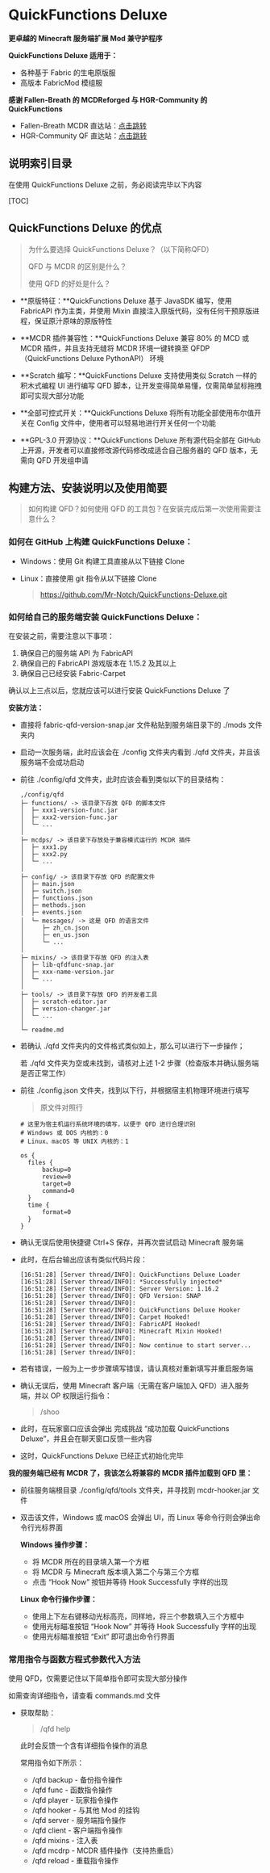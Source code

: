 # QuickFunctions Deluxe

**更卓越的 Minecraft 服务端扩展 Mod 兼守护程序**

**QuickFunctions Deluxe 适用于：**

- 各种基于 Fabric 的生电原版服
- 高版本 FabricMod 模组服



**感谢 Fallen-Breath 的 MCDReforged 与 HGR-Community 的 QuickFunctions**

- Fallen-Breath MCDR 直达站：[点击跳转](https://github.com/Fallen-Breath/MCDReforged "点击跳转")
- HGR-Community QF 直达站：[点击跳转](https://gitee.com/Mr_Notch/QuickFunctions "点击跳转")



## 说明索引目录

在使用 QuickFunctions Deluxe 之前，务必阅读完毕以下内容

[TOC]

## QuickFunctions Deluxe 的优点

> 为什么要选择 QuickFunctions Deluxe？（以下简称QFD）
>
> QFD 与 MCDR 的区别是什么？
>
> 使用 QFD 的好处是什么？

- **原版特征：**QuickFunctions Deluxe 基于 JavaSDK 编写，使用 FabricAPI 作为主类，并使用 Mixin 直接注入原版代码，没有任何干预原版进程，保证原汁原味的原版特性

- **MCDR 插件兼容性：**QuickFunctions Deluxe 兼容 80% 的 MCD 或 MCDR 插件，并且支持无缝将 MCDR 环境一键转换至 QFDP（QuickFunctions Deluxe PythonAPI） 环境
- **Scratch 编写：**QuickFunctions Deluxe 支持使用类似 Scratch 一样的积木式编程 UI 进行编写 QFD 脚本，让开发变得简单易懂，仅需简单鼠标拖拽即可实现大部分功能
- **全部可控式开关：**QuickFunctions Deluxe 将所有功能全部使用布尔值开关在 Config 文件中，使用者可以轻易地进行开关任何一个功能
- **GPL-3.0 开源协议：**QuickFunctions Deluxe 所有源代码全部在 GitHub 上开源，开发者可以直接修改源代码修改成适合自己服务器的 QFD 版本，无需向 QFD 开发组申请



## 构建方法、安装说明以及使用简要

> 如何构建 QFD？如何使用 QFD 的工具包？在安装完成后第一次使用需要注意什么？



### 如何在 GitHub 上构建 QuickFunctions Deluxe：

- Windows：使用 Git 构建工具直接从以下链接 Clone

- Linux：直接使用 git 指令从以下链接 Clone

  > https://github.com/Mr-Notch/QuickFunctions-Deluxe.git

  

### 如何给自己的服务端安装 QuickFunctions Deluxe：

在安装之前，需要注意以下事项：

1. 确保自己的服务端 API 为 FabricAPI
2. 确保自己的 FabricAPI 游戏版本在 1.15.2 及其以上
3. 确保自己已经安装 Fabric-Carpet

确认以上三点以后，您就应该可以进行安装 QuickFunctions Deluxe 了

**安装方法：**

- 直接将 fabric-qfd-version-snap.jar 文件粘贴到服务端目录下的 ./mods 文件夹内

- 启动一次服务端，此时应该会在 ./config 文件夹内看到 ./qfd 文件夹，并且该服务端不会成功启动

- 前往 ./config/qfd 文件夹，此时应该会看到类似以下的目录结构：

  ```
  ,/config/qfd
  ├─ functions/ -> 该目录下存放 QFD 的脚本文件
  │  ├─ xxx1-version-func.jar
  │  ├─ xxx2-version-func.jar
  │  └─ ...
  │
  ├─ mcdps/ -> 该目录下存放处于兼容模式运行的 MCDR 插件
  │  ├─ xxx1.py
  │  ├─ xxx2.py
  │  └─ ...
  │
  ├─ config/ -> 该目录下存放 QFD 的配置文件
  │  ├─ main.json
  │  ├─ switch.json
  │  ├─ functions.json
  │  ├─ methods.json
  │  ├─ events.json
  │  └─ messages/ -> 这是 QFD 的语言文件
  │     ├─ zh_cn.json
  │     ├─ en_us.json
  │     └─ ...
  │
  ├─ mixins/ -> 该目录下存放 QFD 的注入表
  │  ├─ lib-qfdfunc-snap.jar
  │  ├─ xxx-name-version.jar
  │  └─ ...
  │
  ├─ tools/ -> 该目录下存放 QFD 的开发者工具
  │  ├─ scratch-editor.jar
  │  ├─ version-changer.jar
  │  └─ ...
  │
  └─ readme.md
  ```



- 若确认 ./qfd 文件夹内的文件格式类似如上，那么可以进行下一步操作；

  若 ./qfd 文件夹为空或未找到，请核对上述 1-2 步骤（检查版本并确认服务端是否正常工作）

- 前往 ./config.json 文件夹，找到以下行，并根据宿主机物理环境进行填写

  > 原文件对照行

  ```
  # 这里为宿主机运行系统环境的填写，以便于 QFD 进行合理识别
  # Windows 或 DOS 内核的：0
  # Linux、macOS 等 UNIX 内核的：1
  
  os {
  	files {
  		backup=0
  		review=0
  		target=0
  		command=0
  	}
  	time {
  		format=0
  	}
  }
  ```

  

- 确认无误后使用快捷键 Ctrl+S 保存，并再次尝试启动 Minecraft 服务端

- 此时，在后台输出应该有类似代码片段：

  ```
  [16:51:28] [Server thread/INFO]: QuickFunctions Deluxe Loader
  [16:51:28] [Server thread/INFO]: *Successfully injected*
  [16:51:28] [Server thread/INFO]: Server Version: 1.16.2
  [16:51:28] [Server thread/INFO]: QFD Version: SNAP
  [16:51:28] [Server thread/INFO]: 
  [16:51:28] [Server thread/INFO]: QuickFunctions Deluxe Hooker
  [16:51:28] [Server thread/INFO]: Carpet Hooked!
  [16:51:28] [Server thread/INFO]: FabricAPI Hooked!
  [16:51:28] [Server thread/INFO]: Minecraft Mixin Hooked!
  [16:51:28] [Server thread/INFO]: 
  [16:51:28] [Server thread/INFO]: Now continue to start server...
  [16:51:28] [Server thread/INFO]: 
  ```

  

- 若有错误，一般为上一步步骤填写错误，请认真核对重新填写并重启服务端

- 确认无误后，使用 Minecraft 客户端（无需在客户端加入 QFD）进入服务端，并以 OP 权限运行指令：

  > /shoo

- 此时，在玩家窗口应该会弹出 完成挑战 “成功加载 QuickFunctions Deluxe”，并且会在聊天窗口反馈一些内容

- 这时，QuickFunctions Deluxe 已经正式初始化完毕



**我的服务端已经有 MCDR 了，我该怎么将兼容的 MCDR 插件加载到 QFD 里：**

- 前往服务端根目录 ./config/qfd/tools 文件夹，并寻找到 mcdr-hooker.jar 文件

- 双击该文件，Windows 或 macOS 会弹出 UI，而 Linux 等命令行则会弹出命令行光标界面

  **Windows 操作步骤：**

  - 将 MCDR 所在的目录填入第一个方框
  - 将 MCDR 与 Minecraft 版本填入第二个与第三个方框
  - 点击 “Hook Now” 按钮并等待 Hook Successfully 字样的出现

  **Linux 命令行操作步骤：**

  - 使用上下左右键移动光标高亮，同样地，将三个参数填入三个方框中
  - 使用光标瞄准按钮 “Hook Now” 并等待 Hook Successfully 字样的出现
  - 使用光标瞄准按钮 “Exit” 即可退出命令行界面



### 常用指令与函数方程式参数代入方法

使用 QFD，仅需要记住以下简单指令即可实现大部分操作

如需查询详细指令，请查看 commands.md 文件

- 获取帮助：

  > /qfd help

  此时会反馈一个含有详细指令操作的消息

  常用指令如下所示：

  - /qfd backup - 备份指令操作
  - /qfd func - 函数指令操作
  - /qfd player - 玩家指令操作
  - /qfd hooker - 与其他 Mod 的挂钩
  - /qfd server - 服务端指令操作
  - /qfd client - 客户端指令操作
  - /qfd mixins - 注入表
  - /qfd mcdrp - MCDR 插件操作（支持热重启）
  - /qfd reload - 重载指令操作


